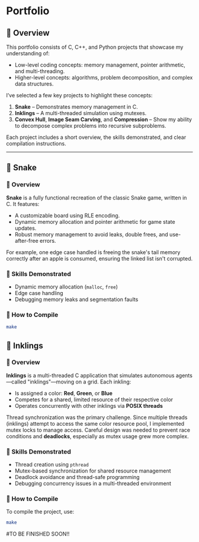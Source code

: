 # Portfolio

## 📌 Overview

This portfolio consists of C, C++, and Python projects that showcase my understanding of:

- Low-level coding concepts: memory management, pointer arithmetic, and multi-threading.
- Higher-level concepts: algorithms, problem decomposition, and complex data structures.

I’ve selected a few key projects to highlight these concepts:

1. **Snake** – Demonstrates memory management in C.
2. **Inklings** – A multi-threaded simulation using mutexes.
3. **Convex Hull**, **Image Seam Carving**, and **Compression** – Show my ability to decompose complex problems into recursive subproblems.

Each project includes a short overview, the skills demonstrated, and clear compilation instructions.

---

## 🐍 Snake

### 🔹 Overview

**Snake** is a fully functional recreation of the classic Snake game, written in C. It features:

- A customizable board using RLE encoding.
- Dynamic memory allocation and pointer arithmetic for game state updates.
- Robust memory management to avoid leaks, double frees, and use-after-free errors.

For example, one edge case handled is freeing the snake's tail memory correctly after an apple is consumed, ensuring the linked list isn't corrupted.

### 🔹 Skills Demonstrated

- Dynamic memory allocation (`malloc`, `free`)
- Edge case handling
- Debugging memory leaks and segmentation faults

### 🔹 How to Compile

```bash
make
```

## 🎨 Inklings

### 🔹 Overview

**Inklings** is a multi-threaded C application that simulates autonomous agents—called "inklings"—moving on a grid. Each inkling:

- Is assigned a color: **Red**, **Green**, or **Blue**
- Competes for a shared, limited resource of their respective color
- Operates concurrently with other inklings via **POSIX threads**

Thread synchronization was the primary challenge. Since multiple threads (inklings) attempt to access the same color resource pool, I implemented mutex locks to manage access. Careful design was needed to prevent race conditions and **deadlocks**, especially as mutex usage grew more complex.

### 🔹 Skills Demonstrated

- Thread creation using `pthread`
- Mutex-based synchronization for shared resource management
- Deadlock avoidance and thread-safe programming
- Debugging concurrency issues in a multi-threaded environment

### 🔹 How to Compile

To compile the project, use:

```bash
make
```

#TO BE FINISHED SOON!!

